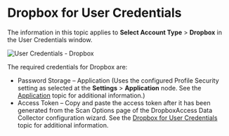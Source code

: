 # Dropbox for User Credentials

The information in this topic applies to __Select Account Type__ > __Dropbox__ in the User Credentials window.

![User Credentials - Dropbox](/img/product_docs/accessanalyzer/accessanalyzer/enterpriseauditor/admin/settings/connection/profile/dropbox.png)

The required credentials for Dropbox are:

- Password Storage – Application (Uses the configured Profile Security setting as selected at the __Settings__ > __Application__ node. See the [Application](/docs/accessanalyzer/accessanalyzer/enterpriseauditor/admin/settings/application/overview.md) topic for additional information.)
- Access Token – Copy and paste the access token after it has been generated from the Scan Options page of the DropboxAccess Data Collector configuration wizard. See the [Dropbox for User Credentials](#Dropbox-for-User-Credentials) topic for additional information.
